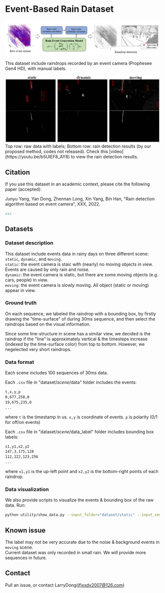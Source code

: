 # Event-Based Rain Dataset

[<img src="media/algorithm.png" width="720">](https://youtu.be/b5UIEF8_AY8)

This dataset include raindrops recorded by an event camera (Prophesee Gen4 HD), with manual labels.  

<img src="media/label&detection.png" width="720">
Top row: raw data with labels; Bottom row: rain detection results (by our proposed method, codes not released).   
Check this [video](https://youtu.be/b5UIEF8_AY8) to view the rain detection results.

## Citation

If you use this dataset in an academic context, please cite the following paper (accepted):

Junyu Yang, Yan Dong, Zhennan Long, Xin Yang, Bin Han, "Rain detection algorithm based on event camera", XXX, 2022.
```bibtex
xxx
```


## Datasets

### Dataset description
This dataset include events data in rainy days on three different scene: `static`, `dynamic`, and `moving`.  
`static`: the event camera is staic with (nearly) no moving objects in view. Events are caused by only rain and noise.  
`dynamic`: the event camera is static, but there are some moving objects (e.g. cars, people) in view.  
`moving`: the event camera is slowly moving. All object (static or moving) appear in view.  

### Ground truth
On each sequence, we labeled the raindrop with a bounding box, by firstly drawing the "time-surface" of during 30ms sequence, and then select the raindrops based on the visual information.  

Since some line-structure in scene has a similar view, we decided is the raindrop if the "line" is approximately vertical & the timesteps increase (indexed by the time-surface color) from top to bottom. However, we negelected very short raindrops. 

### Data format
Each scene includes 100 sequences of 30ms data.

Each `.csv` file in "dataset/*scene*/data" folder includes the events:
```txt
t,x,y,p
0,677,258,0
19,675,235,0
...
```
where `t` is the timestamp in us. `x,y` is coordinate of events. `p` is polarity (0/1 for off/on events)

Each `.csv` file in "dataset/*scene*/data_label" folder includes bounding box labels:
```txt
x1,y1,x2,y2
147,3,175,128
112,122,123,256
...
```
where `x1,y1` is the up-left point and `x2,y2` is the bottom-right points of each raindrop.

### Data visualization
We also provide scripts to visualize the events & bounding box of the raw data. Run: 
```bash
python utility/show_data.py --input_folder="dataset/static" --input_seq=1
```


## Known issue
The label may not be very accurate due to the noise & background events in `moving` scene.  
Current dataset was only recorded in small rain. We will provide more sequences in future.

## Contact
Pull an issue, or contact LarryDong(jfjxxdy2007@126.com)
